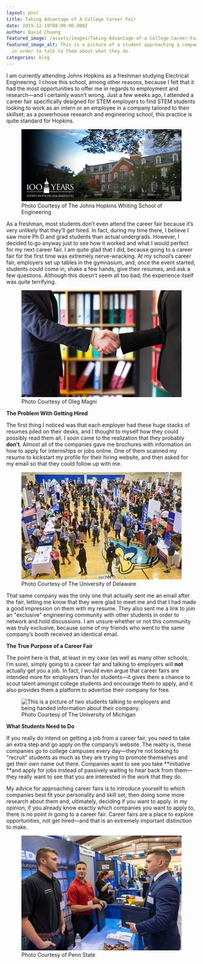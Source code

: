 ```yaml
---
layout: post
title: Taking Advantage of A College Career Fair
date: 2019-12-19T08:00:00.000Z
author: David Chuong
featured_image: /assets/images/Taking-Advantage-of-a-College-Career-Fair/image_4.png
featured_image_alt: This is a picture of a student approaching a company's booth
  in order to talk to them about what they do.
categories: blog
---
```


I am currently attending Johns Hopkins as a freshman studying Electrical Engineering. I chose this school, among other reasons, because I felt that it had the most opportunities to offer me in regards to employment and research—and I certainly wasn’t wrong. Just a few weeks ago, I attended a career fair specifically designed for STEM employers to find STEM students looking to work as an intern or an employee in a company tailored to their skillset; as a powerhouse research and engineering school, this practice is quite standard for Hopkins. 

<figure class="figure">
<img
src="/assets/images/Taking-Advantage-of-a-College-Career-Fair/image_0.png" 
alt="This is a picture of a building in the Johns Hopkins University Wyman Quad, which is the area where all the engineering buildings are centered. I chose Johns Hopkins because I felt it had the most opportunities to offer me in regards to employment and research." class="mx-auto 
mt-5 mb-2 d-block w-75" />
	<figcaption class="figure-caption text-center mb-5">Photo Courtesy of The Johns Hopkins Whiting School of Engineering</figcaption>
</figure>

As a freshman, most students don’t even attend the career fair because it’s very unlikely that they’ll get hired. In fact, during my time there, I believe I saw more Ph.D and grad students than actual undergrads. However, I decided to go anyway just to see how it worked and what I would perfect for my next career fair. I am quite glad that I did, because going to a career fair for the first time was extremely nerve-wracking. At my school’s career fair, employers set up tables in the gymnasium, and, once the event started, students could come in, shake a few hands, give their resumes, and ask a few questions. Although this doesn’t seem all too bad, the experience itself was quite terrifying. 

<figure class="figure">
<img 
src="/assets/images/Taking-Advantage-of-a-College-Career-Fair/image_1.jpg" 
alt="This is an image of two people shaking hands, just like they would at a college career fair." class="mx-auto 
mt-5 mb-2 d-block w-75" />
	<figcaption class="figure-caption text-center mb-5">Photo Courtesy of Oleg Magni</figcaption>
</figure>

**The Problem With Getting Hired**

The first thing I noticed was that each employer had these huge stacks of resumes piled on their desks, and I thought to myself how they could possibly read them all. I soon came to the realization that they probably **don’t**. Almost all of the companies gave me brochures with information on how to apply for internships or jobs online. One of them scanned my resume to kickstart my profile for their hiring website, and then asked for my email so that they could follow up with me. 

<figure class="figure">
<img
src="/assets/images/Taking-Advantage-of-a-College-Career-Fair/image_2.jpg" 
alt="This is an example of what a college career fair looks like. It is in a gymnasium, packed with employers who want to showcase their companies, and students who want to apply for work." class="mx-auto 
mt-5 mb-2 d-block w-75" />
	<figcaption class="figure-caption text-center mb-5">Photo Courtesy of The University of Delaware</figcaption>
</figure>

That same company was the only one that actually sent me an email after the fair, letting me know that they were glad to meet me and that I had made a good impression on them with my resume. They also sent me a link to join an "exclusive" engineering community with other students in order to network and hold discussions. I am unsure whether or not this community was truly exclusive, because some of my friends who went to the same company’s booth received an identical email. 

**The True Purpose of a Career Fair**

The point here is that, at least in my case (as well as many other schools, I’m sure), simply going to a career fair and talking to employers will **not** actually get you a job. In fact, I would even argue that career fairs are intended more for employers than for students—it gives them a chance to scout talent amongst college students and encourage them to apply, and it also provides them a platform to advertise their company for free. 

<figure class="figure">
<img
src="/assets/images/Taking-Advantage-of-a-College-Career-Fair/image_3.png" 
alt="This is a picture of two students talking to employers and being handed information about their company." class="mx-auto 
mt-5 mb-2 d-block w-75" />
	<figcaption class="figure-caption text-center mb-5">Photo Courtesy of The University of Michigan</figcaption>
</figure>

**What Students Need to Do**

If you really do intend on getting a job from a career fair, you need to take an extra step and go apply on the company’s website. The reality is, these companies go to college campuses every day—they’re not looking to "recruit" students as much as they are trying to promote themselves and get their own name out there. Companies want to see you take **initiative **and apply for jobs instead of passively waiting to hear back from them—they really want to see that you are interested in the work that they do. 

My advice for approaching career fairs is to introduce yourself to which companies best fit your personality and skill set, then doing some more research about them and, ultimately, deciding if you want to apply. In my opinion, if you already know exactly which companies you want to apply to, there is no point in going to a career fair. Career fairs are a place to explore opportunities, not get hired—and that is an extremely important distinction to make.

<figure class="figure">
<img
src="/assets/images/Taking-Advantage-of-a-College-Career-Fair/image_4.png" 
alt="This is a picture of a student approaching a company's booth in order to talk to them about what they do." class="mx-auto 
mt-5 mb-2 d-block w-75" />
	<figcaption class="figure-caption text-center mb-5">Photo Courtesy of Penn State</figcaption>
</figure>
